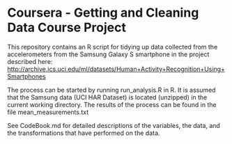 Coursera - Getting and Cleaning Data Course Project
==


This repository contains an R script for tidying up data collected from the accelerometers from the Samsung Galaxy S smartphone in the project described here: http://archive.ics.uci.edu/ml/datasets/Human+Activity+Recognition+Using+Smartphones

The process can be started by running run_analysis.R in R. It is assumed that the Samsung data (UCI HAR Dataset) is located (unzipped) in the current working directory. The results of the process can be found in the file mean_measurements.txt

See CodeBook.md for detailed descriptions of the variables, the data, and the transformations that have performed on the data.

